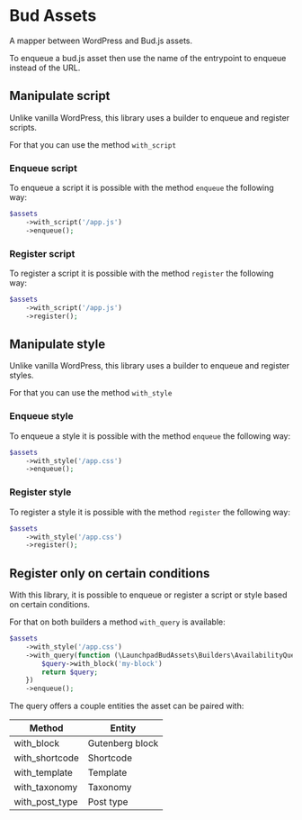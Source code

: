 # Bud Assets
A mapper between WordPress and Bud.js assets.

To enqueue a bud.js asset then use the name of the entrypoint to enqueue instead of the URL.

## Manipulate script

Unlike vanilla WordPress, this library uses a builder to enqueue and register scripts.

For that you can use the method `with_script`

### Enqueue script

To enqueue a script it is possible with the method `enqueue` the following way:

```php
$assets
    ->with_script('/app.js')
    ->enqueue();
```

### Register script

To register a script it is possible with the method `register` the following way:

```php
$assets
    ->with_script('/app.js')
    ->register();
```

## Manipulate style

Unlike vanilla WordPress, this library uses a builder to enqueue and register styles.

For that you can use the method `with_style`

### Enqueue style

To enqueue a style it is possible with the method `enqueue` the following way:

```php
$assets
    ->with_style('/app.css')
    ->enqueue();
```

### Register style

To register a style it is possible with the method `register` the following way:

```php
$assets
    ->with_style('/app.css')
    ->register();
```

## Register only on certain conditions

With this library, it is possible to enqueue or register a script or style based on certain conditions.

For that on both builders a method `with_query` is available:

```php
$assets
    ->with_style('/app.css')
    ->with_query(function (\LaunchpadBudAssets\Builders\AvailabilityQuery $query) {
        $query->with_block('my-block')
        return $query;
    })
    ->enqueue();
```

The query offers a couple entities the asset can be paired with:

| Method         | Entity          |
|----------------|-----------------|
| with_block     | Gutenberg block |
| with_shortcode | Shortcode       |
| with_template  | Template        |
| with_taxonomy  | Taxonomy        |
| with_post_type | Post type       |
